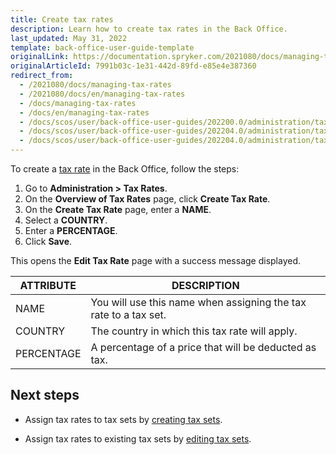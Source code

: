 ```yaml
---
title: Create tax rates
description: Learn how to create tax rates in the Back Office.
last_updated: May 31, 2022
template: back-office-user-guide-template
originalLink: https://documentation.spryker.com/2021080/docs/managing-tax-rates
originalArticleId: 7991b03c-1e31-442d-89fd-e85e4e387360
redirect_from:
  - /2021080/docs/managing-tax-rates
  - /2021080/docs/en/managing-tax-rates
  - /docs/managing-tax-rates
  - /docs/en/managing-tax-rates
  - /docs/scos/user/back-office-user-guides/202200.0/administration/tax-rates/managing-tax-rates.html
  - /docs/scos/user/back-office-user-guides/202204.0/administration/tax-rates/managing-tax-rates.html
  - /docs/scos/user/back-office-user-guides/202204.0/administration/tax-rates/create-tax-rates.html
---
```


To create a [tax rate](/docs/scos/user/features/{{page.version}}/tax-feature-overview.html) in the Back Office, follow the steps:

1. Go to **Administration&nbsp;<span aria-label="and then">></span> Tax Rates**.
2. On the **Overview of Tax Rates** page, click **Create Tax Rate**.
3. On the **Create Tax Rate** page, enter a **NAME**.
4. Select a **COUNTRY**.
5. Enter a **PERCENTAGE**.
6. Click **Save**.

This opens the **Edit Tax Rate** page with a success message displayed.

| ATTRIBUTE |DESCRIPTION  |
| --- | --- |
| NAME | You will use this name when assigning the tax rate to a tax set. |
| COUNTRY | The country in which this tax rate will apply. |
| PERCENTAGE | A percentage of a price that will be deducted as tax. |

## Next steps

* Assign tax rates to tax sets by [creating tax sets](/docs/scos/user/back-office-user-guides/{{page.version}}/administration/tax-sets/create-tax-sets.html).

* Assign tax rates to existing tax sets by [editing tax sets](/docs/scos/user/back-office-user-guides/{{page.version}}/administration/tax-sets/edit-tax-sets.html).
